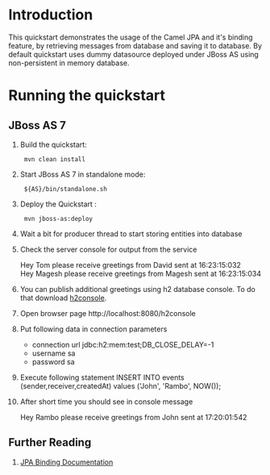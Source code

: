 Introduction
============
This quickstart demonstrates the usage of the Camel JPA and it's binding feature, by retrieving messages from database and saving it to database. By default quickstart uses dummy datasource deployed under JBoss AS using non-persistent in memory database.

Running the quickstart
======================
JBoss AS 7
----------
1. Build the quickstart:

        mvn clean install

2. Start JBoss AS 7 in standalone mode:

        ${AS}/bin/standalone.sh

3. Deploy the Quickstart : 

        mvn jboss-as:deploy

4. Wait a bit for producer thread to start storing entities into database
5. Check the server console for output from the service

    Hey Tom please receive greetings from David sent at 16:23:15:032  
    Hey Magesh please receive greetings from Magesh sent at 16:23:15:034

6. You can publish additional greetings using h2 database console. To do that download [h2console](https://github.com/jboss-jdf/jboss-as-quickstart/blob/master/h2-console/h2console.war).
7. Open browser page http://localhost:8080/h2console
8. Put following data in connection parameters
    - connection url jdbc:h2:mem:test;DB_CLOSE_DELAY=-1
    - username sa
    - password sa
9. Execute following statement
    INSERT INTO events (sender,receiver,createdAt) values ('John', 'Rambo', NOW());
9. After short time you should see in console message

    Hey Rambo please receive greetings from John sent at 17:20:01:542

## Further Reading

1. [JPA Binding Documentation](https://docs.jboss.org/author/display/SWITCHYARD/JPA)
